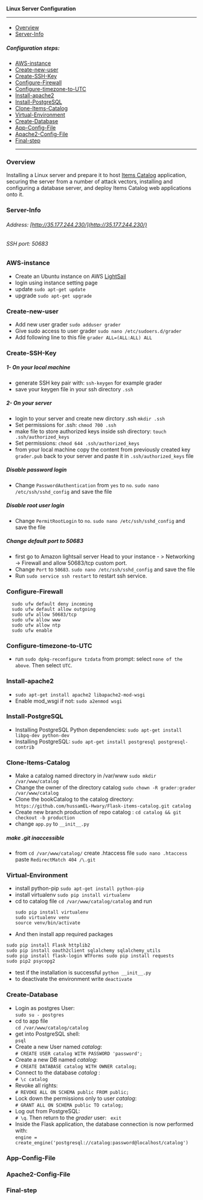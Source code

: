 #### Linux Server Configuration<hr>
- [Overview](#overview)
- [Server-Info](#server-info)
##### Configuration steps:
- [AWS-instance](#aws-instance)
- [Create-new-user](#create-new-user)
- [Create-SSH-Key](#create-ssh-key)
- [Configure-Firewall](#configure-firewall)
- [Configure-timezone-to-UTC](#configure-timezone-to-utc)
- [Install-apache2](#install-apache2)
- [Install-PostgreSQL](#install-postgresql)
- [Clone-Items-Catalog](#clone-items-catalog)
- [Virtual-Environment](#virtual-environment)
- [Create-Database](#create-database)
- [App-Config-File](#app-config-file)
- [Apache2-Config-File](#apache2-config-file)
- [Final-step](#final-step)<hr>
### Overview
Installing  a Linux server and prepare it to host 
[Items Catalog](https://github.com/hussamEL-Hwary/Flask-items-catalog) application, securing the server from a number of attack vectors, installing and configuring a database server, and deploy Items Catalog web applications onto it.
### Server-Info
###### Address: [http://35.177.244.230/](http://35.177.244.230/)
###### SSH port: 50683
### AWS-instance
* Create an Ubuntu instance on AWS [LightSail](https://lightsail.aws.amazon.com/)
* login using instance setting page
* update ```sudo apt-get update```
* upgrade ```sudo apt-get upgrade```
### Create-new-user
* Add new user grader  ```sudo adduser grader```
* Give sudo access to user grader ```sudo nano /etc/sudoers.d/grader```
* Add following line to this file
  ```grader ALL=(ALL:ALL) ALL```
### Create-SSH-Key
##### 1- On your local machine
* generate SSH key pair with: ```ssh-keygen``` for example grader
* save your keygen file in your ssh directory ```.ssh``` 
##### 2- On your server
* login to your server and create new dirctory .ssh ```mkdir .ssh```
* Set permissions for .ssh: ```chmod 700 .ssh```
* make file to store authorized keys inside ssh directory: ```touch .ssh/authorized_keys```
* Set permissions: ```chmod 644 .ssh/authorized_keys```
* from your local machine copy the content from previously created key ```grader.pub``` back to your server
and paste it in ```.ssh/authorized_keys``` file
##### Disable password login
* Change ```PasswordAuthentication``` from ```yes```  to ```no```. ```sudo nano /etc/ssh/sshd_config```
  and save the file
##### Disable root user login
* Change ```PermitRootLogin``` to ```no```. ```sudo nano /etc/ssh/sshd_config```
  and save the file
##### Change default port to 50683
* first go to  Amazon lightsail server Head to your
  instance - > Networking -> Firewall and allow 50683/tcp custom port.
* Change ```Port``` to ```50683```. ```sudo nano /etc/ssh/sshd_config```
  and save the file
* Run  ```sudo service ssh restart``` to restart ssh service.
### Configure-Firewall
``` 
  sudo ufw default deny incoming
  sudo ufw default allow outgoing
  sudo ufw allow 50683/tcp
  sudo ufw allow www
  sudo ufw allow ntp
  sudo ufw enable
  ```
### Configure-timezone-to-UTC
* run ```sudo dpkg-reconfigure tzdata``` from prompt: 
  select ```none of the above```. Then select ```UTC```.
### Install-apache2
* ```sudo apt-get install apache2 libapache2-mod-wsgi```
* Enable mod_wsgi if not: ```sudo a2enmod wsgi```

### Install-PostgreSQL
* Installing PostgreSQL Python dependencies: ```sudo apt-get install libpq-dev python-dev```
* Installing PostgreSQL: ```sudo apt-get install postgresql postgresql-contrib```
### Clone-Items-Catalog
* Make a catalog named directory in /var/www ```sudo mkdir /var/www/catalog```
* Change the owner of the directory catalog ```sudo chown -R grader:grader /var/www/catalog```
* Clone the bookCatalog to the catalog directory: ```https://github.com/hussamEL-Hwary/Flask-items-catalog.git catalog```
* Create new branch production of repo  catalog : ```cd catalog && git checkout -b production```
* change ```app.py``` to ```__init__.py``` 
##### make .git inaccessible
* from ```cd /var/www/catalog/``` create .htaccess file ```sudo nano .htaccess```
  paste  ```RedirectMatch 404 /\.git```
### Virtual-Environment
* install python-pip
 ```sudo apt-get install python-pip``` 
* install virtualenv
 ```sudo pip install virtualenv```
* cd to catalog file ```cd /var/www/catalog/catalog``` and run
  ```
  sudo pip install virtualenv 
  sudo virtualenv venv
  source venv/bin/activate 
  ```
 * And then install app required packages
  ```
  sudo pip install Flask httplib2 
  sudo pip install oauth2client sqlalchemy sqlalchemy_utils
  sudo pip install flask-login WTForms sudo pip install requests
  sudo pip2 psycopg2  
  ```
 *  test if the installation is successful  ```python __init__.py```
 * to deactivate the environment write ```deactivate```

### Create-Database
* Login as postgres User:<br>
```sudo su - postgres```
* cd to app file<br>
```cd /var/www/catalog/catalog```
* get into PostgreSQL shell:<br>
```psql```
* Create a new User named *catalog*:<br>
```# CREATE USER catalog WITH PASSWORD 'password';```
* Create a new DB named *catalog*:<br>
```# CREATE DATABASE catalog WITH OWNER catalog;```
* Connect to the database *catalog* :<br>
```# \c catalog```
* Revoke all rights:<br>
```# REVOKE ALL ON SCHEMA public FROM public;```
* Lock down the permissions only to user *catalog*:<br>
```# GRANT ALL ON SCHEMA public TO catalog;```
* Log out from PostgreSQL:<br>
```# \q```. Then return to the *grader* user: ``` exit```
* Inside the Flask application, the database connection is now performed with:<br>
  ```engine = create_engine('postgresql://catalog:password@localhost/catalog')```
### App-Config-File
### Apache2-Config-File
### Final-step
